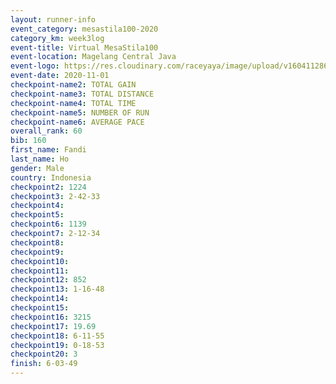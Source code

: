 ```yaml
--- 
layout: runner-info 
event_category: mesastila100-2020 
category_km: week3log 
event-title: Virtual MesaStila100  
event-location: Magelang Central Java 
event-logo: https://res.cloudinary.com/raceyaya/image/upload/v1604112863/3B3F7463-9336-4572-9F07-069DCA7D2527_ndaoxk.jpg 
event-date: 2020-11-01 
checkpoint-name2: TOTAL GAIN 
checkpoint-name3: TOTAL DISTANCE 
checkpoint-name4: TOTAL TIME 
checkpoint-name5: NUMBER OF RUN 
checkpoint-name6: AVERAGE PACE 
overall_rank: 60
bib: 160
first_name: Fandi
last_name: Ho
gender: Male
country: Indonesia
checkpoint2: 1224
checkpoint3: 2-42-33
checkpoint4: 
checkpoint5: 
checkpoint6: 1139
checkpoint7: 2-12-34
checkpoint8: 
checkpoint9: 
checkpoint10: 
checkpoint11: 
checkpoint12: 852
checkpoint13: 1-16-48
checkpoint14: 
checkpoint15: 
checkpoint16: 3215
checkpoint17: 19.69
checkpoint18: 6-11-55
checkpoint19: 0-18-53
checkpoint20: 3
finish: 6-03-49
--- 
```

